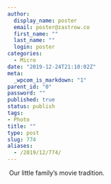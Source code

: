 ```yaml
---
author:
  display_name: poster
  email: poster@zastrow.co
  first_name: ""
  last_name: ""
  login: poster
categories:
  - Micro
date: "2019-12-24T21:10:02Z"
meta:
  _wpcom_is_markdown: "1"
parent_id: "0"
password: ""
published: true
status: publish
tags:
- Photo
title: ""
type: post
slug: 774
aliases:
  - /2019/12/774/
---
```

<p><img src="/assets/2019/12/80715241_732142310609438_1355799946143361287_n.jpg?_nc_ht=scontent.cdninstagram.com&amp;_nc_ohc=DQfp65wODZwAX_yljAu&amp;oh=285d78f0920707a905b22242f0e6f02d&amp;oe=5E9B69B9" alt="" /> Our little family’s movie tradition.</p>
